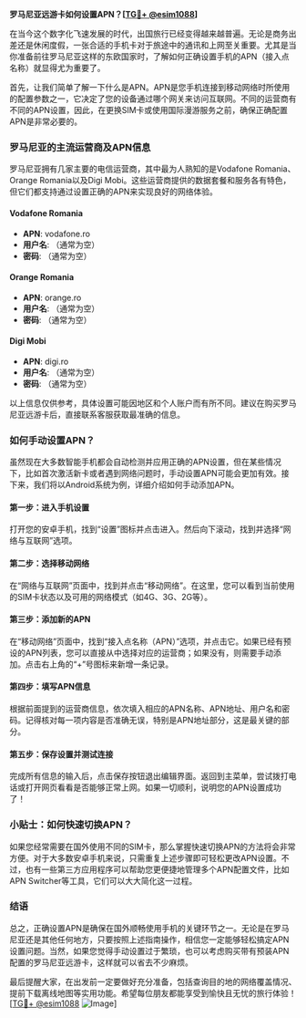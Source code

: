 **罗马尼亚远游卡如何设置APN？[[TG💪+ @esim1088](https://t.me/s/esim1088)]**

在当今这个数字化飞速发展的时代，出国旅行已经变得越来越普遍。无论是商务出差还是休闲度假，一张合适的手机卡对于旅途中的通讯和上网至关重要。尤其是当你准备前往罗马尼亚这样的东欧国家时，了解如何正确设置手机的APN（接入点名称）就显得尤为重要了。

首先，让我们简单了解一下什么是APN。APN是您手机连接到移动网络时所使用的配置参数之一，它决定了您的设备通过哪个网关来访问互联网。不同的运营商有不同的APN设置，因此，在更换SIM卡或使用国际漫游服务之前，确保正确配置APN是非常必要的。

### 罗马尼亚的主流运营商及APN信息

罗马尼亚拥有几家主要的电信运营商，其中最为人熟知的是Vodafone Romania、Orange Romania以及Digi Mobi。这些运营商提供的数据套餐和服务各有特色，但它们都支持通过设置正确的APN来实现良好的网络体验。

#### Vodafone Romania
- **APN**: vodafone.ro
- **用户名**: （通常为空）
- **密码**: （通常为空）

#### Orange Romania
- **APN**: orange.ro
- **用户名**: （通常为空）
- **密码**: （通常为空）

#### Digi Mobi
- **APN**: digi.ro
- **用户名**: （通常为空）
- **密码**: （通常为空）

以上信息仅供参考，具体设置可能因地区和个人账户而有所不同。建议在购买罗马尼亚远游卡后，直接联系客服获取最准确的信息。

### 如何手动设置APN？

虽然现在大多数智能手机都会自动检测并应用正确的APN设置，但在某些情况下，比如首次激活新卡或者遇到网络问题时，手动设置APN可能会更加有效。接下来，我们将以Android系统为例，详细介绍如何手动添加APN。

#### 第一步：进入手机设置
打开您的安卓手机，找到“设置”图标并点击进入。然后向下滚动，找到并选择“网络与互联网”选项。

#### 第二步：选择移动网络
在“网络与互联网”页面中，找到并点击“移动网络”。在这里，您可以看到当前使用的SIM卡状态以及可用的网络模式（如4G、3G、2G等）。

#### 第三步：添加新的APN
在“移动网络”页面中，找到“接入点名称（APN）”选项，并点击它。如果已经有预设的APN列表，您可以直接从中选择对应的运营商；如果没有，则需要手动添加。点击右上角的“+”号图标来新增一条记录。

#### 第四步：填写APN信息
根据前面提到的运营商信息，依次填入相应的APN名称、APN地址、用户名和密码。记得核对每一项内容是否准确无误，特别是APN地址部分，这是最关键的部分。

#### 第五步：保存设置并测试连接
完成所有信息的输入后，点击保存按钮退出编辑界面。返回到主菜单，尝试拨打电话或打开网页看看是否能够正常上网。如果一切顺利，说明您的APN设置成功了！

### 小贴士：如何快速切换APN？

如果您经常需要在国外使用不同的SIM卡，那么掌握快速切换APN的方法将会非常方便。对于大多数安卓手机来说，只需重复上述步骤即可轻松更改APN设置。不过，也有一些第三方应用程序可以帮助您更便捷地管理多个APN配置文件，比如APN Switcher等工具，它们可以大大简化这一过程。

### 结语

总之，正确设置APN是确保在国外顺畅使用手机的关键环节之一。无论是在罗马尼亚还是其他任何地方，只要按照上述指南操作，相信您一定能够轻松搞定APN设置问题。当然，如果您觉得手动设置过于繁琐，也可以考虑购买带有预装APN配置的罗马尼亚远游卡，这样就可以省去不少麻烦。

最后提醒大家，在出发前一定要做好充分准备，包括查询目的地的网络覆盖情况、提前下载离线地图等实用功能。希望每位朋友都能享受到愉快且无忧的旅行体验！[[TG💪+ @esim1088](https://t.me/s/esim1088) ![Image](https://i.postimg.cc/4NQfJmqS/Snipaste-2025-05-13-00-14-12.png)]